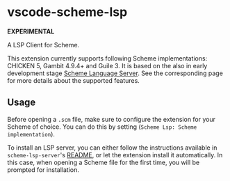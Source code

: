 # vscode-scheme-lsp

**EXPERIMENTAL**

A LSP Client for Scheme.

This extension currently supports following Scheme implementations: CHICKEN 5,
Gambit 4.9.4+ and Guile 3.
It is based on the also in early development stage [Scheme Language Server](https://gitlab.com/rgherdt/scheme-language-server).
See the corresponding page for more details about the supported features.

## Usage

Before opening a `.scm` file, make sure to configure the extension for your
Scheme of choice. You can do this by setting (`Scheme Lsp: Scheme implementation`).

To install an LSP server, you can either follow the instructions available
in `scheme-lsp-server`'s [README](https://codeberg.org/rgherdt/scheme-lsp-server#a-name-user-content-installing-a-installing),
or let the extension install it automatically. In this case, when opening a
Scheme file for the first time, you will be prompted for installation.

